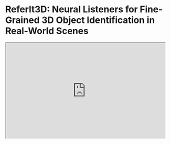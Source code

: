 # ReferIt3D: Neural Listeners for Fine-Grained 3D Object Identification in Real-World Scenes


<iframe src="https://gibsonannotation.com/view.html?sti=scene0168_00-desk-5-1-14-15-16-17" height="300" width="500" title="Iframe Example"></iframe>



